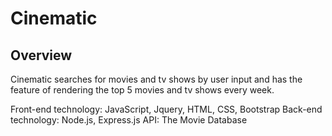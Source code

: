# Cinematic
## Overview
Cinematic searches for movies and tv shows by user input and has the feature of rendering the top 5 movies and tv shows every week.

Front-end technology: JavaScript, Jquery, HTML, CSS, Bootstrap 
Back-end technology: Node.js, Express.js
API: The Movie Database

